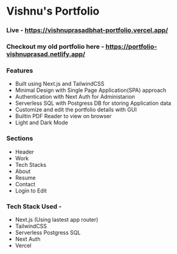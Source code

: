 # Vishnu's Portfolio

### Live - https://vishnuprasadbhat-portfolio.vercel.app/

### Checkout my old portfolio here - https://portfolio-vishnuprasad.netlify.app/

### Features

- Built using Next.js and TailwindCSS
- Minimal Design with Single Page Application(SPA) approach
- Authentication with Next Auth for Administarion
- Serverless SQL with Postgress DB for storing Application data
- Customize and edit the portfolio details with GUI
- Builtin PDF Reader to view on browser
- Light and Dark Mode

### Sections

- Header
- Work
- Tech Stacks
- About
- Resume
- Contact
- Login to Edit

### Tech Stack Used -

- Next.js (Using lastest app router)
- TailwindCSS
- Serverless Postgress SQL
- Next Auth
- Vercel

